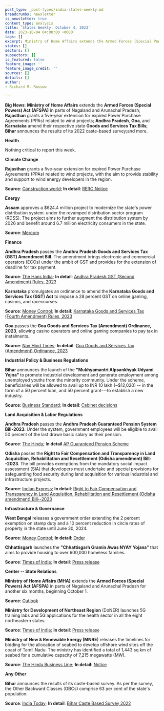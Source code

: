 ```yaml
---
post_type: _post-types/india-states-weekly.md
breadcrumbs: newsletter
is_newsletter: true
content_type: analysis
title: 'States Weekly: October 4, 2023'
date: 2023-10-04 04:00:00 +0000
tags: []
excerpt: Ministry of Home Affairs extends the Armed Forces (Special Powers) Act (AFSPA) in parts of Nagaland and Arunachal Pradesh; Rajasthan grants a five-year extension for expired Power Purchase Agreements (PPAs) related to wind projects; Andhra Pradesh, Goa, and Karnataka amend their respective state Goods and Services Tax Bills; Bihar announces the results of its 2022 caste-based survey; and more.
states: []
sectors: []
subsectors: []
is_featured: false
feature_image: ''
feature_image_credit: ''
sources: []
details: []
author:
- Richard M. Rossow

---
```


**Big News**: **Ministry of Home Affairs** extends the **Armed Forces (Special Powers) Act (AFSPA)** in parts of Nagaland and Arunachal Pradesh; **Rajasthan** grants a five-year extension for expired Power Purchase Agreements (PPAs) related to wind projects; **Andhra Pradesh**, **Goa**, and **Karnataka** amend their respective state **Goods and Services Tax Bills**; **Bihar** announces the results of its 2022 caste-based survey;and more.

**Health**

Nothing critical to report this week.

**Climate Change**

**Rajasthan** grants a five-year extension for expired Power Purchase Agreements (PPAs) related to wind projects, with the aim to provide stability and support to wind energy developers in the region.

**Source**: [Construction world](https://www.constructionworld.in/energy-infrastructure/power-and-renewable-energy/rajasthan-grants-5-year-extension-for-expired-wind-project-ppas/44948); **In detail**: [RERC Notice](https://acrobat.adobe.com/id/urn:aaid:sc:VA6C2:f669c38d-6602-4dfb-8bca-668d2b135cb0)

**Energy**

**Assam** approves a $624.4 million project to modernize the state's power distribution system. under the revamped distribution sector program (RDSS). The project aims to further augment the distribution system by 2026 and benefit around 6.7 million electricity consumers in the state. 

**Source**: [Mercom](https://www.mercomindia.com/assam-power-distribution-modernization-project)

**Finance**

**Andhra Pradesh** passes the **Andhra Pradesh Goods and Services Tax (GST) Amendment Bill**. The amendment brings electronic and commercial operators (ECOs) under the ambit of GST and provides for the extension of deadline for tax payment. 

**Source**: [The Hans India](https://www.thehansindia.com/andhra-pradesh/ap-assembly-clears-4-bills-825390); **In detail**: [Andhra Pradesh GST (Second Amendment) Rules, 2023](https://acrobat.adobe.com/id/urn:aaid:sc:VA6C2:2507bcf1-2d1a-48d3-ae81-441b2e885338)

**Karnataka** promulgates an ordinance to amend the **Karnataka Goods and Services Tax (GST) Act** to impose a 28 percent GST on online gaming, casinos, and racecourses. 

**Source**: [Money Control](https://www.moneycontrol.com/news/business/karnataka-notifies-ordinance-for-28-gst-on-real-money-gaming-11453431.html); **In detail**: [Karnataka Goods and Services Tax (Fourth Amendment) Rules, 2023](https://gst.kar.nic.in/Documents/NOTIFICATIONS/statenotification4d31023.pdf)

**Goa** passes the **Goa Goods and Services Tax (Amendment) Ordinance, 2023**, allowing casino operators and online gaming companies to pay tax in instalments. 

**Source**: [Nav Hind Times](https://www.navhindtimes.in/2023/09/19/goanews/now-casino-operators-can-pay-gst-in-instalments/); **In detail**: [Goa Goods and Services Tax (Amendment) Ordinance, 2023](https://goaprintingpress.gov.in/downloads/2324/2324-24-SI-EOG-3.pdf)

**Industrial Policy & Business Regulations**

**Bihar** announces the launch of the **"Mukhyamantri Alpsankhyak Udyami Yojna"** to promote industrial development and generate employment among unemployed youths from the minority community. Under the scheme, beneficiaries will be allowed to avail up to INR 10 lakh (~$12,020) -- in the form of a 50 percent loan, and 50 percent grant---to establish a new industry. 

**Source**: [Business Standard](https://www.business-standard.com/india-news/bihar-govt-announces-new-scheme-for-unemployed-minority-community-youths-123092501190_1.html); **In detail**: [Cabinet decisions](https://state.bihar.gov.in/cache/1/Smart%20City/Cabinet%20Decisions/781.pdf)

**Land Acquisition & Labor Regulations**

**Andhra Pradesh** passes the **Andhra Pradesh Guaranteed Pension System Bill-2023**. Under the system, government employees will be eligible to avail 50 percent of the last drawn basic salary as their pension. 

**Source**: [The Hindu](https://www.thehindu.com/news/national/andhra-pradesh/andhra-pradesh-legislative-assembly-passes-the-guaranteed-pension-system-bill/article67353911.ece); **In detail** [AP Guaranteed Pension Scheme](https://pmmodiyojana.in/ap-guaranteed-pension-scheme/)

**Odisha** passes the **Right to Fair Compensation and Transparency in Land Acquisition**, **Rehabilitation and Resettlement (Odisha amendment) Bill--2023**. The bill provides exemptions from the mandatory social impact assessment (SIA) that developers must undertake and special provisions for safeguarding food security during land acquisition for various industrial and infrastructure projects. 

**Source**: [Indian Express](https://indianexpress.com/article/cities/bhubaneswar/odisha-house-passes-bill-exempting-mandatory-social-impact-assessment-8959343/); **In detail**: [Right to Fair Compensation and Transparency in Land Acquisition, Rehabilitation and Resettlement (Odisha amendment) Bill--2023](https://revenue.odisha.gov.in/sites/default/files/2023-08/29099_14_08_23_0.pdf)

**Infrastructure & Governance**

**West Bengal** releases a government order extending the 2 percent exemption on stamp duty and a 10 percent reduction in circle rates of property in the state until June 30, 2024. 

**Source**: [Money Control](https://www.moneycontrol.com/news/business/real-estate/west-bengal-govt-extends-2-stamp-duty-cut-10-circle-rate-rebate-until-june-2024-11453811.html); **In detail**: [Order](https://wbregistration.gov.in/Help/SD_Cir_DoRSR_Order.pdf)

**Chhattisgarh** launches the **"Chhattisgarh Gramin Awas NYAY Yojana"** that aims to provide housing to over 600,000 homeless families. 

**Source**: [Times of India](https://timesofindia.indiatimes.com/city/raipur/rahul-gandhi-launches-chhattisgarh-gramin-awas-nyay-yojana-transfers-rs-1200-crore-for-homeless-families/articleshow/103934669.cms); **In detail**: [Press release](https://dprcg.gov.in/post/1695635862/Raipur-Awas-NYAY-Sammelan-Shri-Rahul-Gandhi-s-Address)

**Center -- State Relations**

**Ministry of Home Affairs (MHA)** extends the **Armed Forces (Special Powers) Act (AFSPA)** in parts of Nagaland and Arunachal Pradesh for another six months, beginning October 1. 

**Source**: [Outlook](https://www.outlookindia.com/national/afspa-extended-to-parts-of-nagaland-arunachal-pradesh-for-another-6-months-news-320884)

**Ministry for Development of Northeast Region** (DoNER) launches 5G training labs and 5G applications for the health sector in all the eight northeastern states. 

**Source**: [Times of India](https://timesofindia.indiatimes.com/city/guwahati/indias-first-5g-training-labs-launched-in-ne-states/articleshow/104057704.cms); **In detail**: [Press release](https://pib.gov.in/PressReleasePage.aspx?PRID=1962159)

**Ministry of New & Renewable Energy (MNRE)** releases the timelines for bidding for the allocation of seabed to develop offshore wind sites off the coast of Tamil Nadu. The ministry has identified a total of 1,443 sq km of seabed for a cumulative capacity of 7,215 megawatts (MW). 

**Source**: [The Hindu Business Line](https://www.thehindubusinessline.com/companies/govt-releases-bids-timelines-for-developing-offshore-wind-energy-in-tamil-nadu-in-fy24-fy25/article67357932.ece); **In detail**: [Notice](https://mnre.gov.in/img/documents/uploads/file_f-1695917281336.pdf)

**Any Other**

**Bihar** announces the results of its caste-based survey. As per the survey, the Other Backward Classes (OBCs) comprise 63 per cent of the state's population. 

**Source**: [India Today](https://www.indiatoday.in/india/story/bihar-caste-survey-numbers-out-most-backward-classes-population-2443291-2023-10-02); **In detail**: [Bihar Caste Based Survey 2022](https://www.bgsbuniversity.org/wp-content/uploads/2023/10/Bihar-Caste-Census-Report-2023-PDF.pdf)
